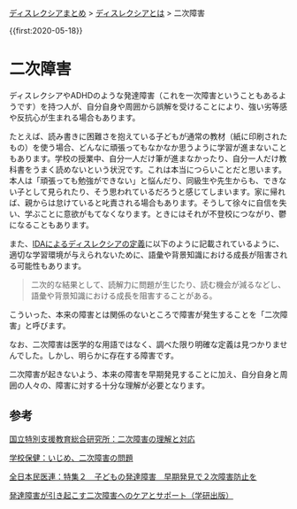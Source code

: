 <p class="breadcrumbs"><a href="../index.md">ディスレクシアまとめ</a> > <a href="index.md">ディスレクシアとは</a> > 二次障害

{{first:2020-05-18}}

# 二次障害

ディスレクシアやADHDのような発達障害（これを一次障害ということもあるようです）を持つ人が、自分自身や周囲から誤解を受けることにより、強い劣等感や反抗心が生まれる場合もあります。

たとえば、読み書きに困難さを抱えている子どもが通常の教材（紙に印刷されたもの）を使う場合、どんなに頑張ってもなかなか思うように学習が進まないこともあります。学校の授業中、自分一人だけ筆が進まなかったり、自分一人だけ教科書をうまく読めないという状況です。これは本当につらいことだと思います。本人は「頑張っても勉強ができない」と悩んだり、同級生や先生からも、できない子として見られたり、そう思われているだろうと感じてしまいます。家に帰れば、親からは怠けていると叱責される場合もあります。そうして徐々に自信を失い、学ぶことに意欲がもてなくなります。ときにはそれが不登校につながり、鬱になることもあります。

また、[IDAによるディスレクシアの定義](../what-is-dyslexia/ida-definition.md)に以下のように記載されているように、適切な学習環境が与えられないために、語彙や背景知識における成長が阻害される可能性もあります。
> 二次的な結果として、読解力に問題が生じたり、読む機会が減るなどし、語彙や背景知識における成長を阻害することがある。


こういった、本来の障害とは関係のないところで障害が発生することを「二次障害」と呼びます。

なお、二次障害は医学的な用語ではなく、調べた限り明確な定義は見つかりませんでした。しかし、明らかに存在する障害です。

二次障害が起きないよう、本来の障害を早期発見することに加え、自分自身と周囲の人々の、障害に対する十分な理解が必要となります。

## 参考
[国立特別支援教育総合研究所：二次障害の理解と対応](http://icedd.nise.go.jp/pdf/lecture/lecture-list/lecture-list019.pdf)

[学校保健：いじめ、二次障害の問題](https://www.gakkohoken.jp/special/archives/222)

[全日本民医連：特集２　子どもの発達障害　早期発見で２次障害防止を](https://www.min-iren.gr.jp/?p=7889)

[発達障害が引き起こす二次障害へのケアとサポート（学研出版）](https://hon.gakken.jp/book/1340416900)